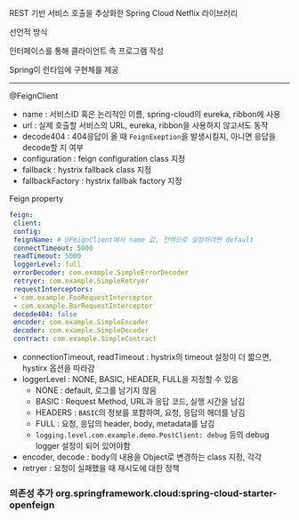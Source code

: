 REST 기반 서비스 호출을 추상화한 Spring Cloud Netflix 라이브러리

선언적 방식

인터페이스를 통해 클라이언트 측 프로그램 작성

Spring이 런타임에 구현체를 제공



------



@FeignClient

- name : 서비스ID 혹은 논리적인 이름, spring-cloud의 eureka, ribbon에 사용
- url : 실제 호출할 서비스의 URL, eureka, ribbon을 사용하지 않고서도 동작
- decode404 : 404응답이 올 때 `FeignExeption`을 발생시킬지, 아니면 응답을 decode할 지 여부
- configuration : feign configuration class 지정
- fallback : hystrix fallback class 지정
- fallbackFactory : hystrix fallbak factory 지정



Feign property

```yml
feign:
 client:
 config: 
 feignName: # @FeignClient에서 name 값, 전역으로 설정하려면 default
 connectTimeout: 5000
 readTimeout: 5000
 loggerLevel: full
 errorDecoder: com.example.SimpleErrorDecoder
 retryer: com.example.SimpleRetryer
 requestInterceptors:
 - com.example.FooRequestInterceptor
 - com.example.BarRequestInterceptor
 decode404: false
 encoder: com.example.SimpleEncoder
 decoder: com.example.SimpleDecoder
 contract: com.example.SimpleContract
```



- connectionTimeout, readTimeout : hystrix의 timeout 설정이 더 짧으면, hystirx 옵션을 따라감
- loggerLevel : NONE, BASIC, HEADER, FULL을 지정할 수 있음
  - NONE : default, 로그를 남기지 않음
  - BASIC : Request Method, URL과 응답 코드, 실행 시간을 남김
  - HEADERS : `BASIC`의 정보를 포함하여, 요청, 응답의 헤더를 남김
  - FULL : 요청, 응답의 header, body, metadata를 남김
  - `logging.level.com.example.demo.PostClient: debug` 등의 debug logger 설정이 되어 있어야함
- encoder, decode : body의 내용을 Object로 변경하는 class 지정, 각각
- retryer : 요청이 실패했을 때 재시도에 대한 정책



### 의존성 추가 org.springframework.cloud:spring-cloud-starter-openfeign


